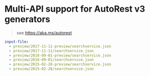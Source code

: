 # Multi-API support for AutoRest v3 generators

> see https://aka.ms/autorest

``` yaml $(enable-multi-api)
input-file:
  - preview/2017-11-11-preview/searchservice.json
  - preview/2017-11-11/searchservice.json
  - preview/2016-09-01-preview/searchservice.json
  - preview/2016-09-01/searchservice.json
  - preview/2015-02-28-preview/searchservice.json
  - preview/2015-02-28/searchservice.json
```
